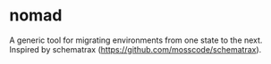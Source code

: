nomad
=====

A generic tool for migrating environments from one state to the next.  Inspired by schematrax (https://github.com/mosscode/schematrax).
